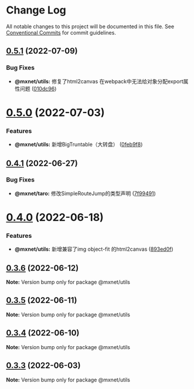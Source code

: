 # Change Log

All notable changes to this project will be documented in this file.
See [Conventional Commits](https://conventionalcommits.org) for commit guidelines.

## [0.5.1](https://gitee.com/cq_maixun_network/repo/compare/@mxnet/utils@0.5.0...@mxnet/utils@0.5.1) (2022-07-09)


### Bug Fixes

* **@mxnet/utils:** 修复了html2canvas 在webpack中无法给对象分配export属性问题 ([010dc96](https://gitee.com/cq_maixun_network/repo/commits/010dc96b1bb640d8876714db6ee807b69ace687a))





# [0.5.0](https://gitee.com/cq_maixun_network/repo/compare/@mxnet/utils@0.4.1...@mxnet/utils@0.5.0) (2022-07-03)


### Features

* **@mxnet/utils:** 新增BigTruntable（大转盘） ([0feb9f8](https://gitee.com/cq_maixun_network/repo/commits/0feb9f8a434f86a5776c31a6dc7a9963b47cfd1c))





## [0.4.1](https://gitee.com/cq_maixun_network/repo/compare/@mxnet/utils@0.4.0...@mxnet/utils@0.4.1) (2022-06-27)


### Bug Fixes

* **@mxnet/taro:** 修改SimpleRouteJump的类型声明 ([7f99491](https://gitee.com/cq_maixun_network/repo/commits/7f99491933a6d032b4cdb8bc46b3b187677cca33))





# [0.4.0](https://gitee.com/cq_maixun_network/repo/compare/@mxnet/utils@0.3.6...@mxnet/utils@0.4.0) (2022-06-18)


### Features

* **@mxnet/utils:** 新增兼容了img object-fit 的html2canvas ([893ed0f](https://gitee.com/cq_maixun_network/repo/commits/893ed0f77fcfa6fb6fb4839fbeab62023d10c2b9))





## [0.3.6](https://gitee.com/cq_maixun_network/repo/compare/@mxnet/utils@0.3.5...@mxnet/utils@0.3.6) (2022-06-12)

**Note:** Version bump only for package @mxnet/utils





## [0.3.5](https://gitee.com/cq_maixun_network/repo/compare/@mxnet/utils@0.3.4...@mxnet/utils@0.3.5) (2022-06-11)

**Note:** Version bump only for package @mxnet/utils





## [0.3.4](https://gitee.com/cq_maixun_network/repo/compare/@mxnet/utils@0.3.3...@mxnet/utils@0.3.4) (2022-06-10)

**Note:** Version bump only for package @mxnet/utils





## [0.3.3](https://gitee.com/cq_maixun_network/repo/compare/@mxnet/utils@0.3.2...@mxnet/utils@0.3.3) (2022-06-03)

**Note:** Version bump only for package @mxnet/utils
